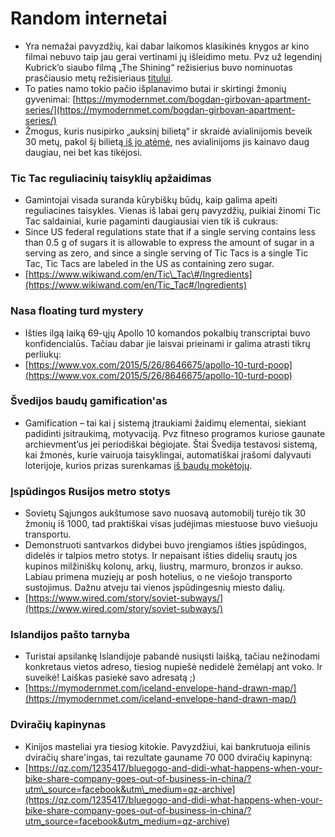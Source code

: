 # Random internetai

* Yra nemažai pavyzdžių, kai dabar laikomos klasikinės knygos ar kino filmai nebuvo taip jau gerai vertinami jų išleidimo metu. Pvz už legendinį Kubrick’o siaubo filmą „The Shining“ režisierius buvo nominuotas prasčiausio metų režisieriaus [titului](http://www.wikiwand.com/en/The_Shining_%28film%29#/Initial_reception).
* To paties namo tokio pačio išplanavimo butai ir skirtingi žmonių gyvenimai: [https://mymodernmet.com/bogdan-girbovan-apartment-series/](https://mymodernmet.com/bogdan-girbovan-apartment-series/)
* Žmogus, kuris nusipirko „auksinį bilietą“ ir skraidė avialinijomis beveik 30 metų, pakol šį bilietą[ iš jo atėmė](http://nypost.com/2012/05/13/freequent-flier-has-wings-clipped-after-american-airlines-takes-away-his-unlimited-pass/), nes avialinijoms jis kainavo daug daugiau, nei bet kas tikėjosi.

### Tic Tac reguliacinių taisyklių apžaidimas

* Gamintojai visada suranda kūrybiškų būdų, kaip galima apeiti reguliacines taisykles. Vienas iš labai gerų pavyzdžių, puikiai žinomi Tic Tac saldainiai, kurie pagaminti daugiausiai vien tik iš cukraus:
* Since US federal regulations state that if a single serving contains less than 0.5 g of sugars it is allowable to express the amount of sugar in a serving as zero, and since a single serving of Tic Tacs is a single Tic Tac, Tic Tacs are labeled in the US as containing zero sugar.
* [https://www.wikiwand.com/en/Tic\_Tac\#/Ingredients](https://www.wikiwand.com/en/Tic_Tac#/Ingredients)

### Nasa floating turd mystery

* Išties ilgą laiką 69-ųjų Apollo 10 komandos pokalbių transcriptai buvo konfidencialūs. Tačiau dabar jie laisvai prieinami ir galima atrasti tikrų perliukų:
* [https://www.vox.com/2015/5/26/8646675/apollo-10-turd-poop](https://www.vox.com/2015/5/26/8646675/apollo-10-turd-poop)

### Švedijos baudų gamification'as

* Gamification – tai kai į sistemą įtraukiami žaidimų elementai, siekiant padidinti įsitraukimą, motyvaciją. Pvz fitneso programos kuriose gaunate archievment’us jei periodiškai bėgiojate. Štai Švedija testavosi sistemą, kai žmonės, kurie vairuoja taisyklingai, automatiškai įrašomi dalyvauti loterijoje, kurios prizas surenkamas [iš baudų mokėtojų](http://www.gamification.co/2013/04/25/gamification-breakdown-of-the-speed-camera-lottery/).

### Įspūdingos Rusijos metro stotys

* Sovietų Sąjungos aukštumose savo nuosavą automobilį turėjo tik 30 žmonių iš 1000, tad praktiškai visas judėjimas miestuose buvo viešuoju transportu. 
* Demonstruoti santvarkos didybei buvo įrengiamos išties įspūdingos, didelės ir talpios metro stotys. Ir nepaisant išties didelių srautų jos kupinos milžiniškų kolonų, arkų, liustrų, marmuro, bronzos ir aukso. Labiau primena muziejų ar posh hotelius, o ne viešojo transporto sustojimus. Dažnu atveju tai vienos įspūdingesnių miesto dalių.
* [https://www.wired.com/story/soviet-subways/](https://www.wired.com/story/soviet-subways/)

### Islandijos pašto tarnyba

* Turistai apsilankę Islandijoje pabandė nusiųsti laišką, tačiau nežinodami konkretaus vietos adreso, tiesiog nupiešė nedidelė žemėlapį ant voko. Ir suveikė! Laiškas pasiekė savo adresatą ;\)
* [https://mymodernmet.com/iceland-envelope-hand-drawn-map/](https://mymodernmet.com/iceland-envelope-hand-drawn-map/) 

### Dviračių kapinynas

* Kinijos masteliai yra tiesiog kitokie. Pavyzdžiui, kai bankrutuoja eilinis dviračių share'ingas, tai rezultate gauname 70 000 dviračių kapinyną:
* [https://qz.com/1235417/bluegogo-and-didi-what-happens-when-your-bike-share-company-goes-out-of-business-in-china/?utm\_source=facebook&utm\_medium=qz-archive](https://qz.com/1235417/bluegogo-and-didi-what-happens-when-your-bike-share-company-goes-out-of-business-in-china/?utm_source=facebook&utm_medium=qz-archive)

